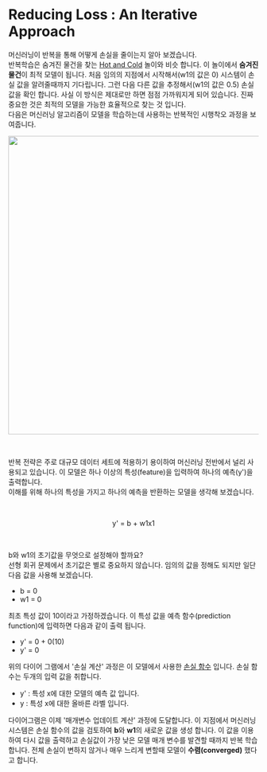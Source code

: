 # Reducing Loss : An Iterative Approach

머신러닝이 반복을 통해 어떻게 손실을 줄이는지 알아 보겠습니다.  
반복학습은 숨겨진 물건을 찾는 [Hot and Cold](https://www.howcast.com/videos/258352-how-to-play-hot-and-cold) 놀이와 비슷 합니다. 이 놀이에서 **숨겨진 물건**이 최적 모델이 됩니다. 처음 임의의 지점에서 시작해서(w1의 값은 0) 시스템이 손실 값을 알려줄때까지 기다립니다. 그런 다음 다른 값을 추정해서(w1의 값은 0.5) 손실 값을 확인 합니다. 사실 이 방식은 제대로만 하면 점점 가까워지게 되어 있습니다. 진짜 중요한 것은 최적의 모델을 가능한 효율적으로 찾는 것 입니다.  
다음은 머신러닝 알고리즘이 모델을 학습하는데 사용하는 반복적인 시행착오 과정을 보여줍니다.

<p align="center">
<img src="https://user-images.githubusercontent.com/48028667/93763634-c1f51580-fc4c-11ea-807e-403176316d71.PNG" style="width: 600px">
</p>

<br />

반복 전략은 주로 대규모 데이터 세트에 적용하기 용이하여 머신러닝 전반에서 널리 사용되고 있습니다. 이 모델은 하나 이상의 특성(feature)을 입력하여 하나의 예측(y')을 출력합니다.  
이해를 위해 하나의 특성을 가지고 하나의 예측을 반환하는 모델을 생각해 보겠습니다.

<br />

<p align="center">
y' = b + w1x1
</p>

<br />

b와 w1의 초기값을 무엇으로 설정해야 할까요?  
선형 회귀 문제에서 초기값은 별로 중요하지 않습니다. 임의의 값을 정해도 되지만 일단 다음 값을 사용해 보겠습니다.

- b = 0
- w1 = 0

최초 특성 값이 10이라고 가정하겠습니다. 이 특성 값을 예측 함수(prediction function)에 입력하면 다음과 같이 출력 됩니다.

- y' = 0 + 0(10)
- y' = 0

위의 다이어 그램에서 '손실 계산' 과정은 이 모델에서 사용한 [손실 함수](https://github.com/JongMinLee0/nlp_study/tree/master/machine_learning_theory/Descending_into_ml) 입니다. 손실 함수는 두개의 입력 값을 취합니다.

- y' : 특성 x에 대한 모델의 예측 값 입니다.
- y : 특성 x에 대한 올바른 라벨 입니다.

다이어그램은 이제 '매개변수 업데이트 계산' 과정에 도달합니다. 이 지점에서 머신러닝 시스템은 손실 함수의 값을 검토하여 **b**와 **w1**의 새로운 값을 생성 합니다. 이 값을 이용하여 다시 값을 출력하고 손실값이 가장 낮은 모델 매개 변수를 발견할 때까지 반복 학습합니다. 전체 손실이 변하지 않거나 매우 느리게 변할때 모델이 **수렴(converged)** 했다고 합니다.